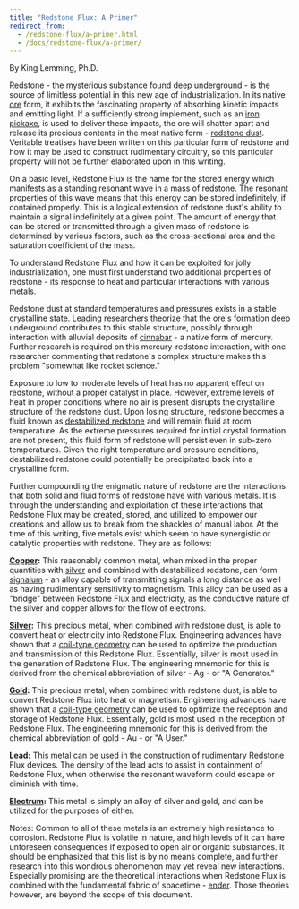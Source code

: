 ```yaml
---
title: "Redstone Flux: A Primer"
redirect_from:
  - /redstone-flux/a-primer.html
  - /docs/redstone-flux/a-primer/
---
```


By King Lemming, Ph.D.

Redstone - the mysterious substance found deep underground - is the source of
limitless potential in this new age of industrialization. In its native
[ore](https://minecraft.gamepedia.com/Redstone_Ore) form, it exhibits the
fascinating property of absorbing kinetic impacts and emitting light. If a
sufficiently strong implement, such as an [iron
pickaxe](https://minecraft.gamepedia.com/Pickaxe), is used to deliver these
impacts, the ore will shatter apart and release its precious contents in the
most native form - [redstone dust](https://minecraft.gamepedia.com/Redstone).
Veritable treatises have been written on this particular form of redstone and
how it may be used to construct rudimentary circuitry, so this particular
property will not be further elaborated upon in this writing.

On a basic level, Redstone Flux is the name for the stored energy which
manifests as a standing resonant wave in a mass of redstone. The resonant
properties of this wave means that this energy can be stored indefinitely, if
contained properly. This is a logical extension of redstone dust's ability to
maintain a signal indefinitely at a given point. The amount of energy that can
be stored or transmitted through a given mass of redstone is determined by
various factors, such as the cross-sectional area and the saturation coefficient
of the mass.

To understand Redstone Flux and how it can be exploited for jolly
industrialization, one must first understand two additional properties of
redstone - its response to heat and particular interactions with various metals.

Redstone dust at standard temperatures and pressures exists in a stable
crystalline state. Leading researchers theorize that the ore's formation deep
underground contributes to this stable structure, possibly through interaction
with alluvial deposits of
[cinnabar](/docs/thermal-foundation/materials/cinnabar/) - a native form of
mercury. Further research is required on this mercury-redstone interaction, with
one researcher commenting that redstone's complex structure makes this problem
"somewhat like rocket science."

Exposure to low to moderate levels of heat has no apparent effect on redstone,
without a proper catalyst in place. However, extreme levels of heat in proper
conditions where no air is present disrupts the crystalline structure of the
redstone dust. Upon losing structure, redstone becomes a fluid known as
[destabilized redstone](/docs/thermal-foundation/fluids/destabilized-redstone/)
and will remain fluid at room temperature. As the extreme pressures required for
initial crystal formation are not present, this fluid form of redstone will
persist even in sub-zero temperatures. Given the right temperature and pressure
conditions, destabilized redstone could potentially be precipitated back into a
crystalline form.

Further compounding the enigmatic nature of redstone are the interactions that
both solid and fluid forms of redstone have with various metals. It is through
the understanding and exploitation of these interactions that Redstone Flux may
be created, stored, and utilized to empower our creations and allow us to break
from the shackles of manual labor. At the time of this writing, five metals
exist which seem to have synergistic or catalytic properties with redstone. They
are as follows:

**[Copper](/docs/thermal-foundation/metals-and-alloys/copper/):** This
reasonably common metal, when mixed in the proper quantities with
[silver](/docs/thermal-foundation/metals-and-alloys/silver/) and combined with
destabilized redstone, can form
[signalum](/docs/thermal-foundation/metals-and-alloys/signalum/) - an alloy
capable of transmitting signals a long distance as well as having rudimentary
sensitivity to magnetism. This alloy can be used as a "bridge" between Redstone
Flux and electricity, as the conductive nature of the silver and copper allows
for the flow of electrons.

**[Silver](/docs/thermal-foundation/metals-and-alloys/silver/):** This precious
metal, when combined with redstone dust, is able to convert heat or electricity
into Redstone Flux. Engineering advances have shown that a [coil-type
geometry](/docs/thermal-foundation/materials/redstone-coils/) can be used to
optimize the production and transmission of this Redstone Flux. Essentially,
silver is most used in the generation of Redstone Flux. The engineering mnemonic
for this is derived from the chemical abbreviation of silver - Ag - or "A
Generator."

**[Gold](https://minecraft.gamepedia.com/Gold):** This precious metal, when
combined with redstone dust, is able to convert Redstone Flux into heat or
magnetism. Engineering advances have shown that a [coil-type
geometry](/docs/thermal-foundation/materials/redstone-coils/) can be used to
optimize the reception and storage of Redstone Flux. Essentially, gold is most
used in the reception of Redstone Flux. The engineering mnemonic for this is
derived from the chemical abbreviation of gold - Au - or "A User."

**[Lead](/docs/thermal-foundation/metals-and-alloys/lead/):** This metal can be
used in the construction of rudimentary Redstone Flux devices. The density of
the lead acts to assist in containment of Redstone Flux, when otherwise the
resonant waveform could escape or diminish with time.

**[Electrum](/docs/thermal-foundation/metals-and-alloys/electrum/):** This metal
is simply an alloy of silver and gold, and can be utilized for the purposes of
either.

Notes: Common to all of these metals is an extremely high resistance to
corrosion. Redstone Flux is volatile in nature, and high levels of it can have
unforeseen consequences if exposed to open air or organic substances. It should
be emphasized that this list is by no means complete, and further research into
this wondrous phenomenon may yet reveal new interactions. Especially promising
are the theoretical interactions when Redstone Flux is combined with the
fundamental fabric of spacetime -
[ender](/docs/thermal-foundation/fluids/resonant-ender). Those theories however,
are beyond the scope of this document.

